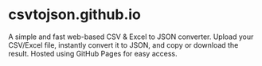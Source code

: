 # csvtojson.github.io
A simple and fast web-based CSV &amp; Excel to JSON converter. Upload your CSV/Excel file, instantly convert it to JSON, and copy or download the result. Hosted using GitHub Pages for easy access.
